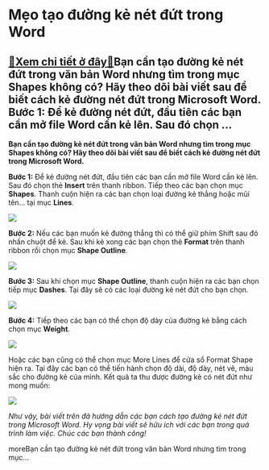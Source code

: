 Mẹo tạo đường kẻ nét đứt trong Word
===================================

[:gift:Xem chi tiết ở đây:gift:](https://hddtvn.com/meo-tao-duong-ke-net-dut-trong-word/)Bạn cần tạo đường kẻ nét đứt trong văn bản Word nhưng tìm trong mục Shapes không có? Hãy theo dõi bài viết sau để biết cách kẻ đường nét đứt trong Microsoft Word. Bước 1: Để kẻ đường nét đứt, đầu tiên các bạn cần mở file Word cần kẻ lên. Sau đó chọn …
-----------------------------------------------------------------------------------------------------------------------------------------------------------------------------------------------------------------------------------------------------------

**Bạn cần tạo đường kẻ nét đứt trong văn bản Word nhưng tìm trong mục Shapes không có? Hãy theo dõi bài viết sau để biết cách kẻ đường nét đứt trong Microsoft Word.**


**Bước 1:** Để kẻ đường nét đứt, đầu tiên các bạn cần mở file Word cần kẻ lên. Sau đó chọn thẻ **Insert** trên thanh ribbon. Tiếp theo các bạn chọn mục **Shapes**. Thanh cuộn hiện ra các bạn chọn loại đường kẻ thẳng hoặc mũi tên… tại mục **Lines**.


![](https://hddtvn.com/wp-content/uploads/2021/01/508wbqT.png)


**Bước 2:** Nếu các bạn muốn kẻ đường thẳng thì có thể giữ phím Shift sau đó nhấn chuột để kẻ. Sau khi kẻ xong các bạn chọn thẻ **Format** trên thanh ribbon rồi chọn mục **Shape Outline**.


![](https://hddtvn.com/wp-content/uploads/2021/01/oOC7QIQ.png)


**Bước 3:** Sau khi chọn mục **Shape Outline**, thanh cuộn hiện ra các bạn chọn tiếp mục **Dashes**. Tại đây sẽ có các loại đường kẻ nét đứt cho bạn chọn.


![](https://hddtvn.com/wp-content/uploads/2021/01/WrND7RO.png)


**Bước 4:** Tiếp theo các bạn có thể chọn độ dày của đường kẻ bằng cách chọn mục **Weight**.


![](https://hddtvn.com/wp-content/uploads/2021/01/tvNnEwO.png)


Hoặc các bạn cũng có thể chọn mục More Lines để cửa sổ Format Shape hiện ra. Tại đây các bạn có thể tiến hành chọn độ dài, độ dày, nét vẽ, màu sắc cho đường kẻ của mình. Kết quả ta thu được đường kẻ có nét đứt như mong muốn:


![](https://hddtvn.com/wp-content/uploads/2021/01/iBdpk4Y.png)


*Như vậy, bài viết trên đã hướng dẫn các bạn cách tạo đường kẻ nét đứt trong Microsoft Word. Hy vọng bài viết sẽ hữu ích với các bạn trong quá trình làm việc. Chúc các bạn thành công!*


moreBạn cần tạo đường kẻ nét đứt trong văn bản Word nhưng tìm trong mục…

